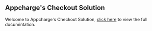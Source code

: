 ## Appcharge's Checkout Solution

Welcome to Appcharge's Checkout Solution, [click here](https://developers.appcharge.com/reference/reactjs-sdk) to view the full documintation.